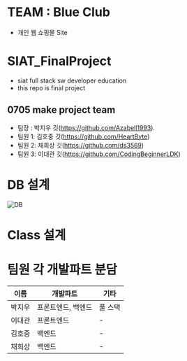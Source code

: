 # TEAM : Blue Club
- 개인 웹 쇼핑몰 Site

# SIAT_FinalProject
- siat full stack sw developer education
- this repo is final project 

## 0705 make project team
- 팀장 : 박지우  깃(https://github.com/Azabell1993). 
- 팀원 1: 김호중 깃(https://github.com/HeartByte) 
- 팀원 2: 채희상 깃(https://github.com/ds3569) 
- 팀원 3: 이대관 깃(https://github.com/CodingBeginnerLDK) 

# DB 설계
![DB](https://user-images.githubusercontent.com/75885992/177923822-d4089267-5d6e-4448-8d25-7dd9e84974c9.png)

# Class 설계

# 팀원 각 개발파트 분담
|이름|개발파트|기타|
|------|---|---|
|박지우|프론트엔드, 백엔드|풀 스택|
|이대관|프론트엔드|-|
|김호중|백엔드|-|
|채희상|백엔드|-|
